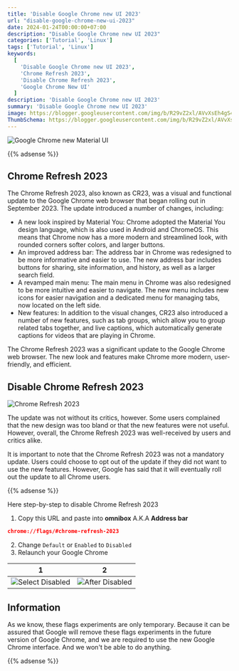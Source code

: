 ```yaml
---
title: 'Disable Google Chrome new UI 2023'
url: "disable-google-chrome-new-ui-2023"
date: 2024-01-24T00:00:00+07:00
description: "Disable Google Chrome new UI 2023"
categories: ['Tutorial', 'Linux']
tags: ['Tutorial', 'Linux']
keywords:
  [
    'Disable Google Chrome new UI 2023',
    'Chrome Refresh 2023',
    'Disable Chrome Refresh 2023',
    'Google Chrome New UI'
  ]
description: 'Disable Google Chrome new UI 2023'
summary: 'Disable Google Chrome new UI 2023'
image: https://blogger.googleusercontent.com/img/b/R29vZ2xl/AVvXsEh4gS484_RRF5AP20-jeEH9_uybKhpE1g8e_3oDcy6NQIJ6IM2Syvp_hIltipnbQwvpfO9BgZzZa6utCPWPNGTrowES-q8sDUH3GPiShw_sX570qVJEHkEMl-sLHW_nqAgVbWK9ukhEQ4qwJUYWPlDCjCi_jS-nPYUJdm58zB49iOZv0prsPL8UeRaG4C1B/s80-rw/chrome-logo.png
ThumbSchema: https://blogger.googleusercontent.com/img/b/R29vZ2xl/AVvXsEh4gS484_RRF5AP20-jeEH9_uybKhpE1g8e_3oDcy6NQIJ6IM2Syvp_hIltipnbQwvpfO9BgZzZa6utCPWPNGTrowES-q8sDUH3GPiShw_sX570qVJEHkEMl-sLHW_nqAgVbWK9ukhEQ4qwJUYWPlDCjCi_jS-nPYUJdm58zB49iOZv0prsPL8UeRaG4C1B/s0/chrome-logo.png
---
```


![Google Chrome new Material UI](https://blogger.googleusercontent.com/img/b/R29vZ2xl/AVvXsEi_fvpJQ7VceGQtTawwDx-IDmgvaeBQh7OCt-2wIHPlmMrbydMlHdCszKuz2OjiRTI8478oBrrwcrplP9QGTrUTGLKiFZI6L-Q-6r_yPpbahyphenhyphenxKL0WFd_ufGsS8SzVdV8Imz2tDJjOfM-QaBaNAT7lmcMZFDjTrMLUYmWhAr7EAkb2EyB_XFLBLSC1qH4nj/s0/GM3_Hero.width-1200.format-webp.webp)

{{% adsense %}}

## Chrome Refresh 2023

The Chrome Refresh 2023, also known as CR23, was a visual and functional update to the Google Chrome web browser that began rolling out in September 2023. The update introduced a number of changes, including:
  * A new look inspired by Material You: Chrome adopted the Material You design language, which is also used in Android and ChromeOS. This means that Chrome now has a more modern and streamlined look, with rounded corners softer colors, and larger buttons.
  * An improved address bar: The address bar in Chrome was redesigned to be more informative and easier to use. The new address bar includes buttons for sharing, site information, and history, as well as a larger search field. 
  * A revamped main menu: The main menu in Chrome was also redesigned to be more intuitive and easier to navigate. The new menu includes new icons for easier navigation and a dedicated menu for managing tabs, now located on the left side. 
  * New features: In addition to the visual changes, CR23 also introduced a number of new features, such as tab groups, which allow you to group related tabs together, and live captions, which automatically generate captions for videos that are playing in Chrome.

The Chrome Refresh 2023 was a significant update to the Google Chrome web browser. The new look and features make Chrome more modern, user-friendly, and efficient.

## Disable Chrome Refresh 2023

![Chrome Refresh 2023](https://blogger.googleusercontent.com/img/b/R29vZ2xl/AVvXsEgDLhh1Lrv6n0C_u44E5LVYL0cKbEK3dJ6m1rCQWQB4O-6710UDUctAARL8TE8KVXd53UMdavH516_CxoTQV0PzF5NtJwt00Qyxe2D5kz_Y3n7a9OsWVG0Tah5vW42WA0wvgsjrXkrIMlCVaryQJTaTLVT2IDFlgXgCDh1giAZM3NR2WrU1XevU6vZUpfQH/s1600/rmdhnreza.my.id.google.chrome.new.ui.1.png)

The update was not without its critics, however. Some users complained that the new design was too bland or that the new features were not useful. However, overall, the Chrome Refresh 2023 was well-received by users and critics alike.

It is important to note that the Chrome Refresh 2023 was not a mandatory update. Users could choose to opt out of the update if they did not want to use the new features. However, Google has said that it will eventually roll out the update to all Chrome users.

{{% adsense %}}

Here step-by-step to disable Chrome Refresh 2023

1. Copy this URL and paste into **omnibox** A.K.A **Address bar**

```json
chrome://flags/#chrome-refresh-2023
```

2. Change `Default` or `Enabled` to `Disabled`
3. Relaunch your Google Chrome

1                          |2
:-------------------------:|:-------------------------:
![Select Disabled](https://blogger.googleusercontent.com/img/b/R29vZ2xl/AVvXsEg-6XcCY1uzp5MP6iDZ-BA_bdEfUauIGuOrDLY9bXO1OrNNKbQcfsbGsC_XrzSNuHknePJ7e3YjLUnsTURLVEvT7cpgSkdYvGKoMPYdNyBtPKQdYMoHnT3hbPYfBa68k6ohq6Zi4l0b4m5eOWCXBXW3yjIyexIXzF5QupdRvL01S4dokfR_wH6g9LN1gpsa/s1600/rmdhnreza.my.id.google.chrome.new.ui.2.png) | ![After Disabled](https://blogger.googleusercontent.com/img/b/R29vZ2xl/AVvXsEibXEPZDNv_tW3_R_qPwhkCrIwfmB7DNpoBifflGSeutpDAmTUc98caQLrCgLraDyJ2P_h2uE57I1VDfj7fdzEIaHoWedMAUtIN2lTh645zpyerTbf76TCAOdhyYB478BYNbBDAJr1U8GjDSbNFg9LGNu9bY7-Qj7dd_wD65xmxxy_VquZAmUCJATZKlT_y/s1600/rmdhnreza.my.id.google.chrome.new.ui.3.png)

## Information

As we know, these flags experiments are only temporary. Because it can be assured that Google will remove these flags experiments in the future version of Google Chrome, and we are required to use the new Google Chrome interface. And we won't be able to do anything.

{{% adsense %}}
